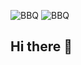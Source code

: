 ![BBQ](https://github.com/user-attachments/assets/4213602f-1c01-4eda-a4a8-7fa124f632ba)
![BBQ](https://github.com/user-attachments/assets/82e655da-ab4b-4fa8-b54f-d8298ab28517)
## Hi there 👋

<!--
**frnava/frnava** is a ✨ _special_ ✨ repository because its `README.md` (this file) appears on your GitHub profile.

Here are some ideas to get you started:

- 🔭 I’m currently working on ...
- 🌱 I’m currently learning ...
- 👯 I’m looking to collaborate on ...
- 🤔 I’m looking for help with ...
- 💬 Ask me about ...
- 📫 How to reach me: ...
- 😄 Pronouns: ...
- ⚡ Fun fact: ...
-->
